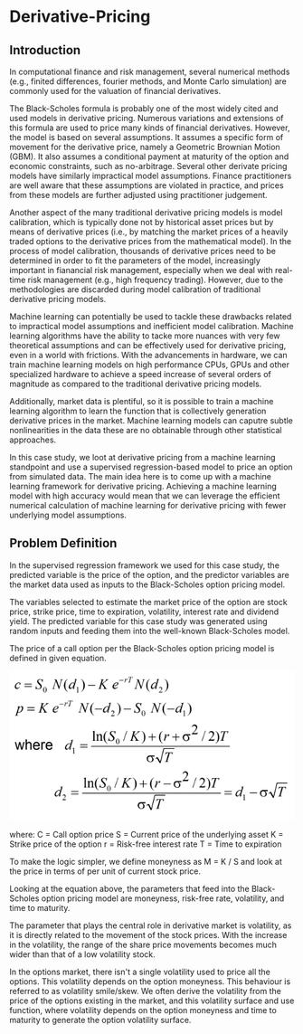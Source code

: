 # Derivative-Pricing

## Introduction
In computational finance and risk management, several numerical methods (e.g., finited differences, fourier methods, and Monte Carlo simulation) are commonly used for the valuation of financial derivatives.

The Black-Scholes formula is probably one of the most widely cited and used models in derivative pricing. Numerous variations and extensions of this formula are used to price many kinds of financial derivatives. However, the model is based on several assumptions. It assumes a specific form of movement for the derivative price, namely a Geometric Brownian Motion (GBM). It also assumes a conditional payment at maturity of the option and economic constraints, such as no-arbitrage. Several other derivate pricing models have similarly impractical model assumptions. Finance practitioners are well aware that these assumptions are violated in practice, and prices from these models are further adjusted using practitioner judgement.

Another aspect of the many traditional derivative pricing models is model calibration, which is typically done not by historical asset prices but by means of derivative prices (i.e., by matching the market prices of a heavily traded options to the derivative prices from the mathematical model). In the process of model calibration, thousands of derivative prices need to be determined in order to fit the parameters of the model, increasingly important in fianancial risk management, especially when we deal with real-time risk management (e.g., high frequency trading). However, due to the methodologies are discarded during model calibration of traditional derivative pricing models.

Machine learning can potentially be used to tackle these drawbacks related to impractical model assumptions and inefficient model calibration. Machine learning algorithms have the ability to tacke more nuances with very few theoretical assumptions and can be effectively used for derivative pricing, even in a world with frictions. With the advancements in hardware, we can train machine learning models on high performance CPUs, GPUs and other specialized hardware to achieve a speed increase of several orders of magnitude as compared to the traditional derivative pricing models.

Additionally, market data is plentiful, so it is possible to train a machine learning algorithm to learn the function that is collectively generation derivative prices in the market. Machine learning models can caputre subtle nonlinearities in the data these are no obtainable through other statistical approaches.

In this case study, we loot at derivative pricing from a machine learning standpoint and use a supervised regression-based model to price an option from simulated data. The main idea here is to come up with a machine learning framework for derivative pricing. Achieving a machine learning model with high accuracy would mean that we can leverage the efficient numerical calculation of machine learning for derivative pricing with fewer underlying model assumptions.

## Problem Definition

In the supervised regression framework we used for this case study, the predicted variable is the price of the option, and the predictor variables are the market data used as inputs to the Black-Scholes option pricing model.

The variables selected to estimate the market price of the option are stock price, strike price, time to expiration, volatility, interest rate and dividend yield. The predicted variable for this case study was generated using random inputs and feeding them into the well-known Black-Scholes model.

The price of a call option per the Black-Scholes option pricing model is defined in given equation.

<p align="center">
<img src='call option.png'/>
</p>

where: 
C = Call option price
S = Current price of the underlying asset
K = Strike price of the option
r = Risk-free interest rate
T = Time to expiration

To make the logic simpler, we define moneyness as M = K / S and look at the price in terms of per unit of current stock price.

Looking at the equation above, the parameters that feed into the Black-Scholes option pricing model are moneyness, risk-free rate, volatility, and time to maturity.

The parameter that plays the central role in derivative market is volatility, as it is directly related to the movement of the stock prices. With the increase in the volatility, the range of the share price movements becomes much wider than that of a low volatility stock.

In the options market, there isn't a single volatility used to price all the options. This volatility depends on the option moneyness. This behaviour is referred to as volatility smile/skew. We often derive the volatility from the price of the options existing in the market, and this volatility surface and use function, where volatility depends on the option moneyness and time to maturity to generate the option volatility surface.

